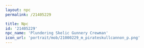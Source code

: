 ```yaml
---
layout: npc
permalink: /21405229

title: Npc
id: '21405229'
npc_name: 'Plundering Skelic Gunnery Crewman'
icon_url: 'portrait/mob/21000229_m_pirateskullcannon_p.png'
---
```

